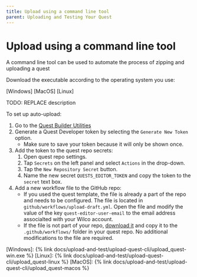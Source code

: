 ```yaml
---
title: Upload using a command line tool
parent: Uploading and Testing Your Quest
---
```



# Upload using a command line tool

A command line tool can be used to automate the process of zipping and uploading a quest

Download the executable according to the operating system you use:

[Windows] [MacOS] [Linux]

TODO: REPLACE description

To set up auto-upload:
1. Go to the [Quest Builder Utilities](https://app.wilco.gg/quest-builder-utils)
2. Generate a Quest Developer token by selecting the `Generate New Token` option. 
    - Make sure to save your token because it will only be shown once. 
3. Add the token to the quest repo secrets:
    1. Open quest repo settings.
    2. Tap `Secrets` on the left panel and select `Actions` in the drop-down.
    3. Tap the `New Repository Secret` button.
    4. Name the new secret `QUESTS_EDITOR_TOKEN` and copy the token to the `secret` text box. 
4. Add a new workflow file to the GitHub repo:
    - If you used the quest template, the file is already a part of the repo and needs to be configured. The file is located in `github/workflows/upload-draft.yml`. Open the file and modify the value of the key `quest-editor-user-email` to the email address associalted with your Wilco account.
    - If the file is not part of your repo, [download it](https://app.wilco.gg/quest-builder-utils) and copy it to the `.github/workflows/` folder in your quest repo. No additional modifications to the file are required.

[Windows]: {% link docs/upload-and-test/upload-quest-cli/upload_quest-win.exe %}
[Linux]: {% link docs/upload-and-test/upload-quest-cli/upload_quest-linux %}
[MacOS]: {% link docs/upload-and-test/upload-quest-cli/upload_quest-macos %}
